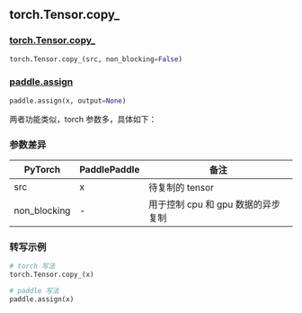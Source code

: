 ## torch.Tensor.copy_
### [torch.Tensor.copy_](https://pytorch.org/docs/stable/generated/torch.Tensor.copy_.html?highlight=copy_#torch.Tensor.copy_)

```python
torch.Tensor.copy_(src, non_blocking=False)
```

### [paddle.assign](https://www.paddlepaddle.org.cn/documentation/docs/zh/api/paddle/assign_cn.html#assign)

```python
paddle.assign(x, output=None)
```

两者功能类似，torch 参数多，具体如下：
### 参数差异
| PyTorch       | PaddlePaddle | 备注                                                   |
| ------------- | ------------ | ------------------------------------------------------ |
| src           | x            | 待复制的 tensor                                          |
| non_blocking  | -            | 用于控制 cpu 和 gpu 数据的异步复制                             |


### 转写示例

```python
# torch 写法
torch.Tensor.copy_(x)

# paddle 写法
paddle.assign(x)
```

